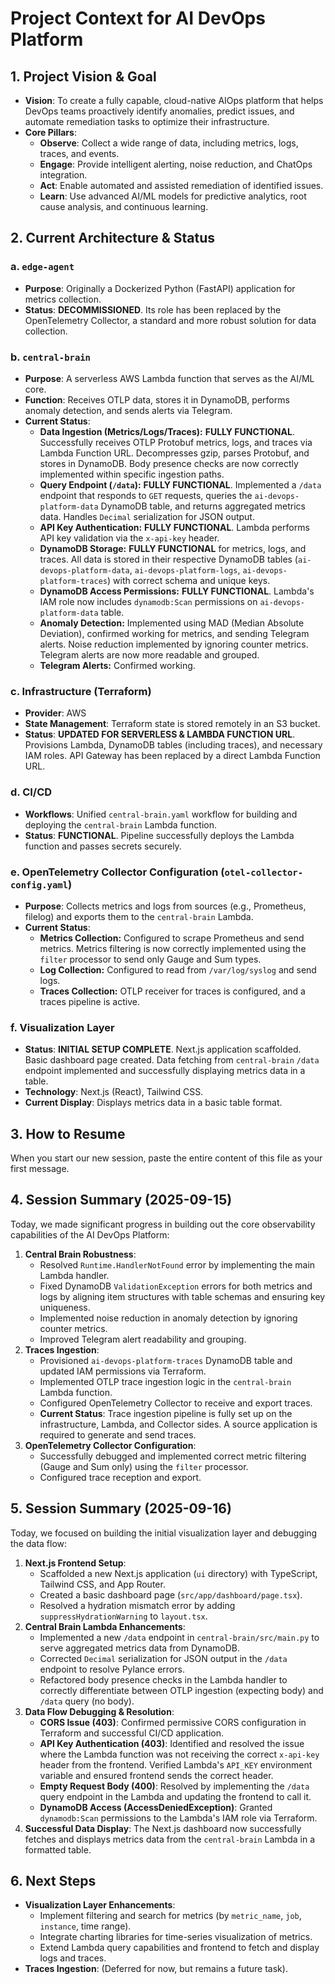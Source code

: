 # Project Context for AI DevOps Platform

## 1. Project Vision & Goal

- **Vision**: To create a fully capable, cloud-native AIOps platform that helps DevOps teams proactively identify anomalies, predict issues, and automate remediation tasks to optimize their infrastructure.
- **Core Pillars**:
    - **Observe**: Collect a wide range of data, including metrics, logs, traces, and events.
    - **Engage**: Provide intelligent alerting, noise reduction, and ChatOps integration.
    - **Act**: Enable automated and assisted remediation of identified issues.
    - **Learn**: Use advanced AI/ML models for predictive analytics, root cause analysis, and continuous learning.

## 2. Current Architecture & Status

### a. `edge-agent`
- **Purpose**: Originally a Dockerized Python (FastAPI) application for metrics collection.
- **Status**: **DECOMMISSIONED**. Its role has been replaced by the OpenTelemetry Collector, a standard and more robust solution for data collection.

### b. `central-brain`
- **Purpose**: A serverless AWS Lambda function that serves as the AI/ML core.
- **Function**: Receives OTLP data, stores it in DynamoDB, performs anomaly detection, and sends alerts via Telegram.
- **Current Status**:
    - **Data Ingestion (Metrics/Logs/Traces):** **FULLY FUNCTIONAL**. Successfully receives OTLP Protobuf metrics, logs, and traces via Lambda Function URL. Decompresses gzip, parses Protobuf, and stores in DynamoDB. Body presence checks are now correctly implemented within specific ingestion paths.
    - **Query Endpoint (`/data`):** **FULLY FUNCTIONAL**. Implemented a `/data` endpoint that responds to `GET` requests, queries the `ai-devops-platform-data` DynamoDB table, and returns aggregated metrics data. Handles `Decimal` serialization for JSON output.
    - **API Key Authentication:** **FULLY FUNCTIONAL**. Lambda performs API key validation via the `x-api-key` header.
    - **DynamoDB Storage:** **FULLY FUNCTIONAL** for metrics, logs, and traces. All data is stored in their respective DynamoDB tables (`ai-devops-platform-data`, `ai-devops-platform-logs`, `ai-devops-platform-traces`) with correct schema and unique keys.
    - **DynamoDB Access Permissions:** **FULLY FUNCTIONAL**. Lambda's IAM role now includes `dynamodb:Scan` permissions on `ai-devops-platform-data` table.
    - **Anomaly Detection:** Implemented using MAD (Median Absolute Deviation), confirmed working for metrics, and sending Telegram alerts. Noise reduction implemented by ignoring counter metrics. Telegram alerts are now more readable and grouped.
    - **Telegram Alerts:** Confirmed working.

### c. Infrastructure (Terraform)
- **Provider**: AWS
- **State Management**: Terraform state is stored remotely in an S3 bucket.
- **Status**: **UPDATED FOR SERVERLESS & LAMBDA FUNCTION URL**. Provisions Lambda, DynamoDB tables (including traces), and necessary IAM roles. API Gateway has been replaced by a direct Lambda Function URL.

### d. CI/CD
- **Workflows**: Unified `central-brain.yaml` workflow for building and deploying the `central-brain` Lambda function.
- **Status**: **FUNCTIONAL**. Pipeline successfully deploys the Lambda function and passes secrets securely.

### e. OpenTelemetry Collector Configuration (`otel-collector-config.yaml`)
- **Purpose**: Collects metrics and logs from sources (e.g., Prometheus, filelog) and exports them to the `central-brain` Lambda.
- **Current Status**:
    - **Metrics Collection:** Configured to scrape Prometheus and send metrics. Metrics filtering is now correctly implemented using the `filter` processor to send only Gauge and Sum types.
    - **Log Collection:** Configured to read from `/var/log/syslog` and send logs.
    - **Traces Collection:** OTLP receiver for traces is configured, and a traces pipeline is active.

### f. Visualization Layer
- **Status**: **INITIAL SETUP COMPLETE**. Next.js application scaffolded. Basic dashboard page created. Data fetching from `central-brain` `/data` endpoint implemented and successfully displaying metrics data in a table.
- **Technology**: Next.js (React), Tailwind CSS.
- **Current Display**: Displays metrics data in a basic table format.

## 3. How to Resume

When you start our new session, paste the entire content of this file as your first message.

## 4. Session Summary (2025-09-15)

Today, we made significant progress in building out the core observability capabilities of the AI DevOps Platform:

1.  **Central Brain Robustness**:
    *   Resolved `Runtime.HandlerNotFound` error by implementing the main Lambda handler.
    *   Fixed DynamoDB `ValidationException` errors for both metrics and logs by aligning item structures with table schemas and ensuring key uniqueness.
    *   Implemented noise reduction in anomaly detection by ignoring counter metrics.
    *   Improved Telegram alert readability and grouping.
2.  **Traces Ingestion**:
    *   Provisioned `ai-devops-platform-traces` DynamoDB table and updated IAM permissions via Terraform.
    *   Implemented OTLP trace ingestion logic in the `central-brain` Lambda function.
    *   Configured OpenTelemetry Collector to receive and export traces.
    *   **Current Status**: Trace ingestion pipeline is fully set up on the infrastructure, Lambda, and Collector sides. A source application is required to generate and send traces.
3.  **OpenTelemetry Collector Configuration**:
    *   Successfully debugged and implemented correct metric filtering (Gauge and Sum only) using the `filter` processor.
    *   Configured trace reception and export.

## 5. Session Summary (2025-09-16)

Today, we focused on building the initial visualization layer and debugging the data flow:

1.  **Next.js Frontend Setup**:
    *   Scaffolded a new Next.js application (`ui` directory) with TypeScript, Tailwind CSS, and App Router.
    *   Created a basic dashboard page (`src/app/dashboard/page.tsx`).
    *   Resolved a hydration mismatch error by adding `suppressHydrationWarning` to `layout.tsx`.
2.  **Central Brain Lambda Enhancements**:
    *   Implemented a new `/data` endpoint in `central-brain/src/main.py` to serve aggregated metrics data from DynamoDB.
    *   Corrected `Decimal` serialization for JSON output in the `/data` endpoint to resolve Pylance errors.
    *   Refactored body presence checks in the Lambda handler to correctly differentiate between OTLP ingestion (expecting body) and `/data` query (no body).
3.  **Data Flow Debugging & Resolution**:
    *   **CORS Issue (403)**: Confirmed permissive CORS configuration in Terraform and successful CI/CD application.
    *   **API Key Authentication (403)**: Identified and resolved the issue where the Lambda function was not receiving the correct `x-api-key` header from the frontend. Verified Lambda's `API_KEY` environment variable and ensured frontend sends the correct header.
    *   **Empty Request Body (400)**: Resolved by implementing the `/data` query endpoint in the Lambda and updating the frontend to call it.
    *   **DynamoDB Access (AccessDeniedException)**: Granted `dynamodb:Scan` permissions to the Lambda's IAM role via Terraform.
4.  **Successful Data Display**: The Next.js dashboard now successfully fetches and displays metrics data from the `central-brain` Lambda in a formatted table.

## 6. Next Steps

*   **Visualization Layer Enhancements**:
    *   Implement filtering and search for metrics (by `metric_name`, `job`, `instance`, time range).
    *   Integrate charting libraries for time-series visualization of metrics.
    *   Extend Lambda query capabilities and frontend to fetch and display logs and traces.
*   **Traces Ingestion**: (Deferred for now, but remains a future task).
